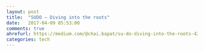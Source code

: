 ```yaml
---
layout: post
title:  "SUDO — Diving into the roots"
date:   2017-04-09 05:53:00
comments: true
ahrefurl: https://medium.com/@chai.bapat/su-do-diving-into-the-roots-429c47b33c54
categories: tech
---
```

